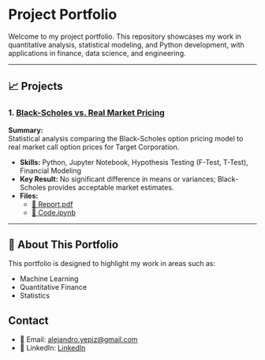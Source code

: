 # Project Portfolio

Welcome to my project portfolio. This repository showcases my work in quantitative analysis, statistical modeling, and Python development, with applications in finance, data science, and engineering.

---

## 📈 Projects

### 1. [Black-Scholes vs. Real Market Pricing](./BlackScholes_vs_Market)

**Summary:**  
Statistical analysis comparing the Black-Scholes option pricing model to real market call option prices for Target Corporation.

- **Skills:** Python, Jupyter Notebook, Hypothesis Testing (F-Test, T-Test), Financial Modeling
- **Key Result:** No significant difference in means or variances; Black-Scholes provides acceptable market estimates.
- **Files:**  
  - [📄 Report.pdf](./BlackScholes_vs_Market/Report.pdf)  
  - [📓 Code.ipynb](./BlackScholes_vs_Market/Code.ipynb)

---

## 🔗 About This Portfolio

This portfolio is designed to highlight my work in areas such as:

- Machine Learning
- Quantitative Finance
- Statistics


## Contact

- 📧 Email: alejandro.yepiz@gmail.com
- 🔗 LinkedIn: [LinkedIn](https://www.linkedin.com/in/alex-yepiz-93b736260)


